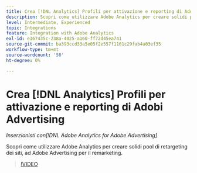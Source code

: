 ```yaml
---
title: Crea [!DNL Analytics] Profili per attivazione e reporting di Adobi Advertising
description: Scopri come utilizzare Adobe Analytics per creare solidi pool di retargeting dei siti, ad Adobe Advertising per il remarketing.
level: Intermediate, Experienced
topic: Integrations
feature: Integration with Adobe Analytics
exl-id: e367435c-238a-4025-a160-ff72d45ea741
source-git-commit: ba393ccd33a5e05f2e557f1161c29fab4a03ef35
workflow-type: tm+mt
source-wordcount: '50'
ht-degree: 0%

---
```


# Crea [!DNL Analytics] Profili per attivazione e reporting di Adobi Advertising

*Inserzionisti con[!DNL Adobe Analytics for Adobe Advertising]*

Scopri come utilizzare Adobe Analytics per creare solidi pool di retargeting dei siti, ad Adobe Advertising per il remarketing.

>[!VIDEO](https://video.tv.adobe.com/v/33503)
